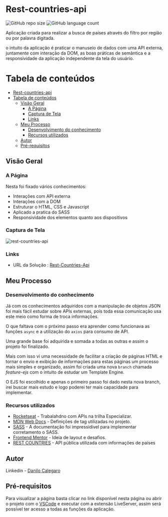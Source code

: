 # Rest-countries-api

![GitHub repo size](https://img.shields.io/github/repo-size/DaniloCalegaro/rest-countries-api)
![GitHub language count](https://img.shields.io/github/languages/count/DaniloCalegaro/rest-countries-api)


Aplicação criada para realizar a busca de países através do filtro por região ou por palavra digitada.

o intuito da aplicação é praticar o manuseio de dados com uma API externa, juntamente com interação da DOM, as boas práticas de semântica e a responsividade da aplicação independente da tela do usuário.


# Tabela de conteúdos

- [Rest-countries-api](#rest-countries-api)
- [Tabela de conteúdos](#tabela-de-conteúdos)
  - [Visão Geral](#visão-geral)
    - [A Página](#a-página)
    - [Captura de Tela](#captura-de-tela)
    - [Links](#links)
  - [Meu Processo](#meu-processo)
    - [Desenvolvimento do conhecimento](#desenvolvimento-do-conhecimento)
    - [Recursos utilizados](#recursos-utilizados)
  - [Autor](#autor)
  - [Pré-requisitos](#pré-requisitos)

## Visão Geral

### A Página

Nesta foi fixado vários conhecimentos:

- Interações com API externa
- Interações com a DOM
- Estruturar o HTML, CSS e Javascript
- Aplicado a pratica do SASS
- Responsividade dos elementos quanto aos dispositivos 

### Captura de Tela

![rest-countries-api](https://user-images.githubusercontent.com/33231886/171054114-62f42e76-584c-4c05-a74e-ebb096208678.jpg)

### Links

- URL da Solução : [Rest-Countries-Api](https://rest-countries-api-danilocalegaro.vercel.app/)

## Meu Processo

### Desenvolvimento do conhecimento

Já com os conhecimentos adquiridos com a manipulação de objetos JSON foi mais fácil estudar sobre APIs externas, pois toda essa comunicação usa este meio como forma de troca informações.

O que faltava com o próximo passo era aprender como funcionava as funções `async` e a utilização do `axios` para consumo de API.

Uma grande base foi adquirida e somada a todas as outras e assim o projeto foi finalizado.

Mais com isso vi uma necessidade de facilitar a criação de páginas HTML e tornar o envio e exibição de informações para estas páginas um processo mais simples e organizado, assim foi criada uma nova `branch` chamada *feature-ejs* com o intuito de estudar um Template Engine.

O EJS foi escolhido e apenas o primeiro passo foi dado nesta nova branch, irei buscar mais estudo e logo poderei ter mais capacidade para implementar.

### Recursos utilizados

- [Rocketseat](https://www.rocketseat.com.br/) - Trabalahdno com APIs na trilha Especializar.
- [MDN Web Docs](https://developer.mozilla.org/) - Definições de tag utilizadas no projeto.
- [SASS](https://sass-lang.com/) - A documentação foi impressidivel para implementar corretamento o SASS.
- [Frontend Mentor](https://www.frontendmentor.io/challenges) - Ideia de layout e desafios.
- [REST COUNTRIES](https://restcountries.com/) - API pública utilizada com informações de países
## Autor

Linkedin - [Danilo Calegaro](https://www.linkedin.com/in/danilo-calegaro/)

## Pré-requisitos

Para visualizar a página basta clicar no link disponível nesta página ou abrir o projeto com o [VSCode](https://code.visualstudio.com/) e executar com a extensão LiveServer, assim será possível ter acesso a todas as funções da aplicação.
